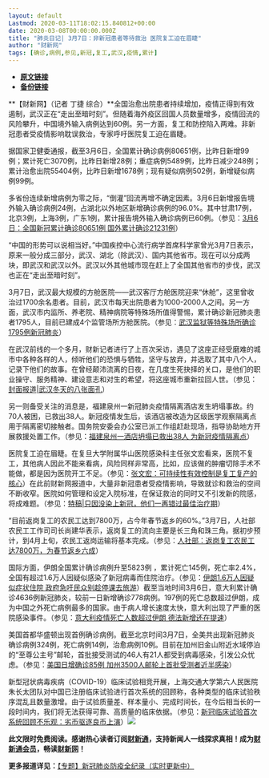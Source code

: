 ```yaml
---
layout: default
Lastmod: 2020-03-11T18:02:15.840812+00:00
date: 2020-03-08T00:00:00.000Z
title: "肺炎日记| 3月7日：非新冠患者等待救治 医院复工迫在眉睫"
author: "财新网"
tags: [确诊,病例,参见,新冠,复工,武汉,疫情,累计]
---
```


* [**原文链接**](http://www.caixin.com/2020-03-08/101525424.html)
* [**备份链接**](http://archive.ph/TgiN2)


**【财新网】（记者 丁捷 综合）**全国治愈出院患者持续增加，疫情正得到有效遏制，武汉正在“走出至暗时刻”。但随着海外疫区回国人员数量增多，疫情回流的风险攀升，中国境外输入病例达到60例。另一方面，复工和防控陷入两难。非新冠患者受疫情影响耽误救治，专家呼吁医院复工迫在眉睫。

据国家卫健委通报，截至3月6日，全国累计确诊病例80651例，比昨日新增99例；累计死亡3070例，比昨日新增28例；重症病例5489例，比昨日减少248例；累计治愈出院55404例，比昨日新增1678例；现有疑似病例502例，新增疑似病例99例。

多省份连续新增病例为零之际，“倒灌”回流再增不确定因素。3月6日新增报告境外输入确诊病例24例，占湖北以外地区新增确诊病例的96.0%。其中甘肃17例，北京3例，上海3例，广东1例，累计报告境外输入确诊病例已60例。（参见：[3月6日：全国新冠累计确诊80651例 国外累计确诊21231例](http://www.caixin.com/2020-03-07/101525082.html)）

“中国的形势可以说相当好。”中国疾控中心流行病学首席科学家曾光3月7日表示，原来一般分成三部分，武汉、湖北（除武汉）、国内其他省市。现在可以分成两块，即武汉和武汉以外。武汉以外其他城市现在赶上了全国其他省市的步伐，武汉也正在“走出至暗时刻”。

3月7日，武汉最大规模的方舱医院——武汉客厅方舱医院迎来“休舱”，这里曾收治过1700余名患者。目前，武汉市每天出院患者为1000-2000人之间。另一方面，武汉市内监所、养老院、精神病院等特殊场所值得警惕，累计确诊新冠肺炎患者1795人，目前已建成4个监管场所方舱医院。（参见：[武汉监狱等特殊场所确诊1795例新冠肺炎](http://china.caixin.com/2020-03-07/101525129.html)）

在武汉前线的一个多月，财新记者进行了上百次采访，遇见了这座正经受磨难的城市中各种各样的人，倾听他们的恐惧与牺牲，坚守与放弃，并选取了其中八个人，记录下他们的故事。在曾经颠沛流离的日夜，在几度生死抉择的关口，是他们的职业操守、服务精神、建设意志和对生的希望，将这座城市重新拉回人世。（参见：[封面报道|武汉冬天的八张面孔](http://weekly.caixin.com/2020-03-06/101524850.html)）

另一则备受关注的消息是，福建泉州一新冠肺炎疫情隔离酒店发生坍塌事故。约70人被困，已救出38人。新冠疫情发生后，该酒店被改造为区级医学观察隔离点用于隔离密切接触者。国务院安委会办公室已派工作组赶赴现场，指导协助地方开展救援处置工作。（参见：[福建泉州一酒店坍塌已救出38人 为新冠疫情隔离点](http://china.caixin.com/2020-03-07/101525394.html)）

医院复工迫在眉睫。在复旦大学附属华山医院感染科主任张文宏看来，医院不复工，其他病人因此不能来看病，风险同样非常高，比如，应该做的肿瘤切除手术不能做，都是因为医院开工不足。（参见：[张文宏：可持续性有效控制是复工复产的核心](http://china.caixin.com/2020-03-07/101525320.html)）在此前财新网报道中，大量非新冠患者受疫情影响，导致就诊和救治的空间不断收窄。医院如何管理和设定入院标准，在保证救治的同时又不引发新的院感，将成难题。（参见：[特稿|只因没染上新冠，他们一再错过最佳治疗期](http://www.caixin.com/2020-02-25/101520168.html)）

“目前返岗复工的农民工达到7800万，占今年春节返乡的60%。”3月7日，人社部农民工工作司司长尚建华表示，返岗复工的流向主要是长三角和珠三角。据初步预计，到4月上旬，农民工返岗运输将基本完成。（参见：[人社部：返岗复工农民工达7800万，为春节返乡六成](http://china.caixin.com/2020-03-07/101525343.html)）

国际方面，伊朗全国累计确诊病例升至5823例 ，累计死亡145例，死亡率2.4%，全国有超过1.6万人因疑似感染了新冠病毒而住院治疗。（参见：[伊朗1.6万人因疑似症状住院 政府急吁民众别趁停课去旅游](http://international.caixin.com/2020-03-07/101525411.html)）截至当地时间3月6日，意大利累计确诊4636例新冠肺炎，较前一日新增确诊778病例。197例的死亡总数超过伊朗，成为中国之外死亡病例最多的国家。由于病人增长速度太快，意大利出现了严重的医院感染事件。（参见：[意大利疫情死亡人数超过伊朗 德法新增还在提速](http://international.caixin.com/2020-03-07/101525252.html)）

美国首都华盛顿出现首例确诊病例。截至北京时间3月7日，全美共出现新冠肺炎确诊病例324例，死亡病例14例，治愈病例10例。目前在加州旧金山附近水域停泊的“至尊公主号”邮轮，首批接受测试的46人有21人都受到病毒感染，引发公众忧虑。（参见：[美国日增确诊85例 加州3500人邮轮上首批受测者近半感染](http://international.caixin.com/2020-03-07/101525159.html)）

新型冠状病毒疾病（COVID-19）临床试验相竞开展，上海交通大学第六人民医院朱长太团队对中国已注册临床试验进行首次系统的回顾称，各种类型的临床试验秩序混乱且数量激增。由于试验质量差、样本量小、完成时间长，在今后相当长的一段时间内，我们将无法获得可靠、高质量的临床依据。（参见：[新冠临床试验首次系统回顾不乐观：劣币驱逐良币上演](http://www.caixin.com/2020-03-07/101525326.html)）[![](/images/post/d02a42d9cb3dec9320e5f550278911c7.ico)](http://www.caixin.com/2020-03-08/101525424.html)

**此文限时免费阅读。感谢热心读者订阅[财新通](http://mall.caixin.com/mall/web/product/product.html?id=733&originReferrer=appfree&channelSource=appfree)，支持新闻人一线探求真相！成为[财新通会员](http://mall.caixin.com/mall/web/list/list.html?type=127&originReferrer=appfree&channelSource=appfree)，畅读[财新网](https://datayi.cn/1lnZaaidYRRn)！**

**更多报道详见：**[【专题】新冠肺炎防疫全纪录（实时更新中）](http://m.app.caixin.com/m_topic_detail/1473.html)

